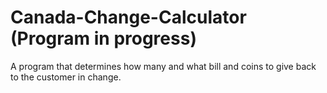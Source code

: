 # Canada-Change-Calculator (Program in progress)
A program that determines how many and what bill and coins to give back to the customer in change. 
